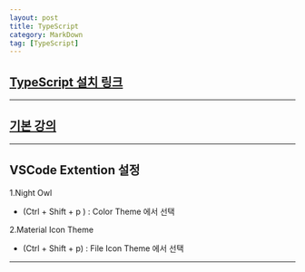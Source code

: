 ```yaml
---
layout: post
title: TypeScript
category: MarkDown
tag: [TypeScript]
---
```


## [TypeScript 설치 링크](https://github.com/joshua1988/learn-typescript)
---
## [기본 강의](https://joshua1988.github.io/ts/)

---
## VSCode Extention 설정

1.Night Owl
- (Ctrl + Shift + p ) : Color Theme 에서 선택

2.Material Icon Theme 
- (Ctrl + Shift + p) : File Icon Theme 에서 선택

---
